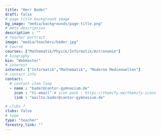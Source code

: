 ```yaml
---
title: "Herr Bader"
draft: false
# page title background image
bg_image: "media/backgrounds/page-title.png"
# meta description
description : ""
# teacher portrait
image: "media/teachers/bader.jpg"
# course
courses: ["Mathematik/Physik/Informatik/Astronomie"]
# biography
bio: "Webmaster"
# interest
interest: ["Informatik","Mathematik", "Moderne Medienwelten"]
# contact info
contact:
  # contact item loop
  - name : "bader@cantor-gymnasium.de"
    icon : "ti-email" # icon pack : https://themify.me/themify-icons
    link : "mailto:bader@cantor-gymnasium.de"

# clubs ?
clubs: false
# type
type: "teacher"
forestry_link: ""
---
```

